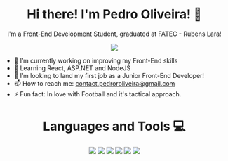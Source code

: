 <h1 align='center'>
  Hi there! I'm Pedro Oliveira! 👋
</h1>

<p align='center'>
  I'm a Front-End Development Student, graduated at FATEC - Rubens Lara!
</p>




<p align='center'>
  <a href="https://www.linkedin.com/in/pedroroliveira/" target="_blank">
    <img src="https://img.shields.io/badge/linkedin-%230077B5.svg?&style=for-the-badge&logo=linkedin&logoColor=white">
  </a>

- 🔭 I’m currently working on improving my Front-End skills
- 🌱 Learning React, ASP.NET and NodeJS 
- 👯 I’m looking to land my first job as a Junior Front-End Developer!
- 📫 How to reach me: contact.pedroroliveira@gmail.com
- ⚡ Fun fact: In love with Football and it's tactical approach.
  
<h1 align='center'> Languages and Tools 💻 </h1>
  <p align="center">
    <img src="https://img.shields.io/badge/html5-%23E34F26.svg?style=for-the-badge&logo=html5&logoColor=white">
    <img src="https://img.shields.io/badge/css3-%231572B6.svg?style=for-the-badge&logo=css3&logoColor=white">
    <img src="https://img.shields.io/badge/javascript-%23323330.svg?style=for-the-badge&logo=javascript&logoColor=%23F7DF1E">
    <img src="https://img.shields.io/badge/c%23-%23239120.svg?style=for-the-badge&logo=c-sharp&logoColor=white">
    <img src="https://img.shields.io/badge/react-%2320232a.svg?style=for-the-badge&logo=react&logoColor=%2361DAFB">
    <img src="https://img.shields.io/badge/git-%23F05033.svg?style=for-the-badge&logo=git&logoColor=white">
  </p>
 

  


 

  

